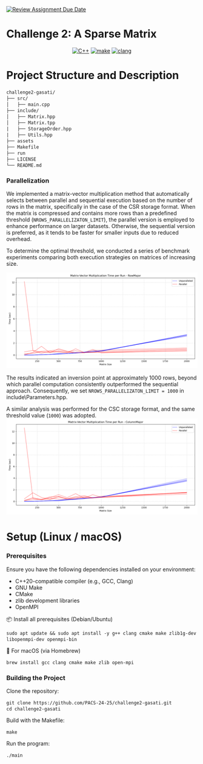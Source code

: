 [![Review Assignment Due Date](https://classroom.github.com/assets/deadline-readme-button-22041afd0340ce965d47ae6ef1cefeee28c7c493a6346c4f15d667ab976d596c.svg)](https://classroom.github.com/a/HlQKP7Zu)
# Challenge 2: A Sparse Matrix
<p align="center">
  <a href="https://img.shields.io/badge/C%2B%2B-20-blue"><img src="https://img.shields.io/badge/C%2B%2B-20-blue" alt="C++"></a>
  <a href="https://img.shields.io/badge/GNU Make-3.27.6-blue"><img src="https://img.shields.io/badge/GNU Make-4.3-blue" alt="make"></a>
  <a href="https://img.shields.io/badge/clang-18.1.3-blue"><img src="https://img.shields.io/badge/clang-18.1.3-blue" alt="clang"></a>
</p>


# Project Structure and Description
```
challenge2-gasati/
├── src/
│   ├── main.cpp
├── include/
│   ├── Matrix.hpp
│   ├── Matrix.tpp
|   ├── StorageOrder.hpp
|   ├── Utils.hpp
├── assets
├── Makefile
├── run
├── LICENSE
└── README.md
```
### Parallelization
We implemented a matrix-vector multiplication method that automatically selects between parallel and sequential execution based on the number of rows in the matrix, specifically in the case of the CSR storage format. When the matrix is compressed and contains more rows than a predefined threshold (```NROWS_PARALLELIZATON_LIMIT```), the parallel version is employed to enhance performance on larger datasets. Otherwise, the sequential version is preferred, as it tends to be faster for smaller inputs due to reduced overhead.

To determine the optimal threshold, we conducted a series of benchmark experiments comparing both execution strategies on matrices of increasing size.

![parallel_vs_unparalleled_rowmajor](./assets/parallel_vs_unparallel_RowMajor.png)

The results indicated an inversion point at approximately 1000 rows, beyond which parallel computation consistently outperformed the sequential approach. Consequently, we set ```NROWS_PARALLELIZATON_LIMIT = 1000``` in include\Parameters.hpp.

A similar analysis was performed for the CSC storage format, and the same threshold value (```1000```) was adopted.
![parallel_vs_unparalleled_columnmajor](./assets/parallel_vs_unparallel_ColumnMajor.png)

# Setup (Linux / macOS)
### Prerequisites
Ensure you have the following dependencies installed on your environment:
- C++20-compatible compiler (e.g., GCC, Clang)
- GNU Make
- CMake
- zlib development libraries
- OpenMPI

📦 Install all prerequisites (Debian/Ubuntu)
```
sudo apt update && sudo apt install -y g++ clang cmake make zlib1g-dev libopenmpi-dev openmpi-bin
```
🍎 For macOS (via Homebrew)
```
brew install gcc clang cmake make zlib open-mpi
```

### Building the Project
Clone the repository:
``` 
git clone https://github.com/PACS-24-25/challenge2-gasati.git
cd challenge2-gasati
```
Build with the Makefile:
```
make
```
Run the program:
```
./main
```
